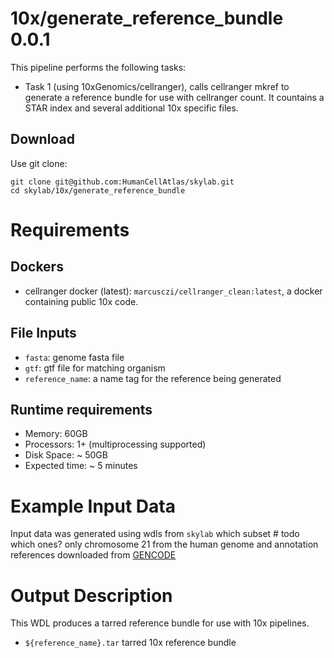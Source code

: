 # 10x/generate_reference_bundle 0.0.1
This pipeline performs the following tasks:
- Task 1 (using 10xGenomics/cellranger), calls cellranger mkref to generate a reference bundle for
use with cellranger count. It countains a STAR index and several additional 10x specific files. 

## Download
Use git clone: 

```
git clone git@github.com:HumanCellAtlas/skylab.git
cd skylab/10x/generate_reference_bundle
```

# Requirements
## Dockers
- cellranger docker (latest): `marcusczi/cellranger_clean:latest`, a docker containing public 10x 
  code. 

## File Inputs
- `fasta`: genome fasta file
- `gtf`: gtf file for matching organism
- `reference_name`: a name tag for the reference being generated

## Runtime requirements
- Memory: 60GB
- Processors: 1+ (multiprocessing supported)
- Disk Space: ~ 50GB
- Expected time: ~ 5 minutes

# Example Input Data
Input data was generated using wdls from `skylab` which subset  # todo which ones?
only chromosome 21 from the human genome and annotation references downloaded from 
<a href=https://www.gencodegenes.org/releases/current.html>GENCODE</a>

# Output Description
This WDL produces a tarred reference bundle for use with 10x pipelines. 
- `${reference_name}.tar` tarred 10x reference bundle
